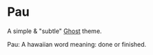 # Pau

A simple & "subtle" [Ghost](https://ghost.org/) theme.

Pau: A hawaiian word meaning: done or finished.

